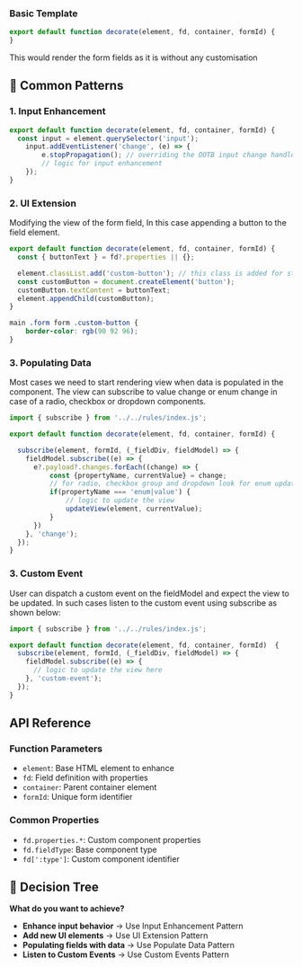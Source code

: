 
### Basic Template
```javascript
export default function decorate(element, fd, container, formId) {
}
```
This would render the form fields as it is without any customisation

## 🎯 Common Patterns

### 1. Input Enhancement

```javascript
export default function decorate(element, fd, container, formId) {
  const input = element.querySelector('input');
    input.addEventListener('change', (e) => {
        e.stopPropagation(); // overriding the OOTB input change handler
        // logic for input enhancement
    });
}
```

### 2. UI Extension

Modifying the view of the form field, In this case appending a button to the field element.

```javascript
export default function decorate(element, fd, container, formId) {
  const { buttonText } = fd?.properties || {};

  element.classList.add('custom-button'); // this class is added for styling 
  const customButton = document.createElement('button');
  customButton.textContent = buttonText;
  element.appendChild(customButton);
}
```

```css
main .form form .custom-button {
    border-color: rgb(90 92 96);
} 

```

### 3. Populating Data

Most cases we need to start rendering view when data is populated in the component. 
The view can subscribe to value change or enum change in case of a radio, checkbox or dropdown components.

  ```javascript
  import { subscribe } from '../../rules/index.js';

  export default function decorate(element, fd, container, formId) {

    subscribe(element, formId, (_fieldDiv, fieldModel) => {
      fieldModel.subscribe((e) => {
        e?.payload?.changes.forEach((change) => {
            const {propertyName, currentValue} = change;
            // for radio, checkbox group and dropdown look for enum updates for other check for value updates
            if(propertyName === 'enum|value') {
                // logic to update the view 
                updateView(element, currentValue);
            }
        })
      }, 'change');
    });
  }
  ```


  ### 3. Custom Event

User can dispatch a custom event on the fieldModel and expect the view to be updated.
In such cases listen to the custom event using subscribe as shown below:

  ```javascript
  import { subscribe } from '../../rules/index.js';

  export default function decorate(element, fd, container, formId)  {
    subscribe(element, formId, (_fieldDiv, fieldModel) => {
      fieldModel.subscribe((e) => {
        // logic to update the view here
      }, 'custom-event');
    });
  }
  ```


## API Reference

### Function Parameters
- `element`: Base HTML element to enhance
- `fd`: Field definition with properties
- `container`: Parent container element  
- `formId`: Unique form identifier

### Common Properties
- `fd.properties.*`: Custom component properties
- `fd.fieldType`: Base component type
- `fd[':type']`: Custom component identifier

## 🎲 Decision Tree

**What do you want to achieve?**
- **Enhance input behavior** → Use Input Enhancement Pattern
- **Add new UI elements** → Use UI Extension Pattern
- **Populating fields with data** → Use Populate Data Pattern
- **Listen to Custom Events** → Use Custom Events Pattern

